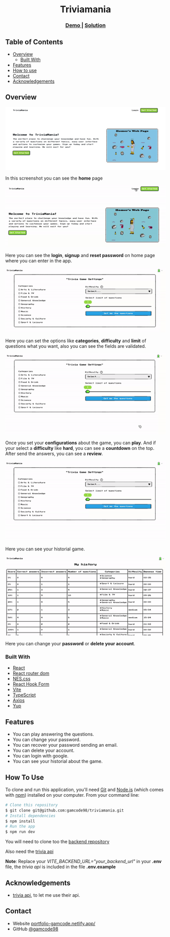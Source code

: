 

<h1 align="center">Triviamania</h1>

<div align="center">
  <h3>
    <a href="https://triviamania-gamcode.netlify.app">
      Demo
    </a>
    <span> | </span>
    <a href="https://github.com/gamcode98/triviamania">
      Solution
    </a>        
  </h3>
</div>

## Table of Contents

- [Overview](#overview)
  - [Built With](#built-with)
- [Features](#features)
- [How to use](#how-to-use)
- [Contact](#contact)
- [Acknowledgements](#acknowledgements)

## Overview

![home](/public/design/home.png)

In this screenshot you can see the **home** page

![session modal](/public/design/session-modal.gif)

Here you can see the **login**, **signup** and **reset password** on home page where you can enter in the app.

![playform](/public/design/playform.gif)

Here you can set the options like **categories**, **difficulty** and **limit** of questions what you want, also you can see the fields are validated.

![playground](/public/design/playground.gif)

Once you set your **configurations** about the game, you can **play**. And if your select a **difficulty** like **hard**, you can see a **countdown** on the top. After send the answers, you can see a **review**.

![score](/public/design/score.gif)

Here you can see your historial game.

![settings](/public/design/settings.gif)

Here you can change your **password** or **delete your account**.

### Built With

- [React](https://reactjs.org/)
- [React router dom](https://reactrouter.com/en/main)
- [NES.css](https://nostalgic-css.github.io/NES.css/#)
- [React Hook Form](https://react-hook-form.com/)
- [Vite](https://vitejs.dev/)
- [TypeScript](https://www.typescriptlang.org/)
- [Axios](https://axios-http.com/)
- [Yup](https://github.com/jquense/yup)

## Features

- You can play answering the questions.
- You can change your password.
- You can recover your password sending an email.
- You can delete your account.
- You can login with google.
- You can see your historial about the game.

## How To Use

To clone and run this application, you'll need [Git](https://git-scm.com) and [Node.js](https://nodejs.org/en/download/) (which comes with [npm](http://npmjs.com)) installed on your computer. From your command line:

```bash
# Clone this repository
$ git clone git@github.com:gamcode98/triviamania.git
# Install dependencies
$ npm install
# Run the app
$ npm run dev
```

You will need to clone too the [backend repository](https://github.com/gamcode98/triviamania-backend)

Also need the [trivia api](https://the-trivia-api.com)

**Note**: Replace your *VITE_BACKEND_URL="your_backend_url"* in your **.env** file, the *trivia api* is included in the file **.env.example**

## Acknowledgements

- [trivia api](https://the-trivia-api.com), to let me use their api.

## Contact

- Website [portfolio-gamcode.netlify.app/](https://portfolio-gamcode.netlify.app/)
- GitHub [@gamcode98](https://github.com/gamcode98)